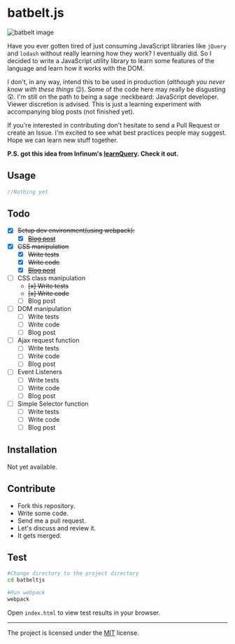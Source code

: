 batbelt.js
===

![batbelt image](http://i.imgur.com/8p3c2Qq.png)

Have you ever gotten tired of just consuming JavaScript libraries like `jQuery` and  `lodash` without really learning how they work? I eventually did. So I decided to write a JavaScript utility library to learn some features of the language and learn how it works with the DOM.

I don't, in any way, intend this to be used in production (*although you never know with these things* :wink:). Some of the code here may really be disgusting :astonished:. I'm still on the path to being a sage :neckbeard: JavaScript developer. Viewer discretion is advised. This is just a learning experiment with accompanying blog posts (not finished yet).

If you're interested in contributing don't hesitate to send a Pull Request or create an Issue. I'm excited to see what best practices people may suggest. Hope we can learn new stuff together.

__P.S. got this idea from Infinum's [learnQuery](https://github.com/infinum/learnQuery). Check it out.__

Usage
----
```javascript
//Nothing yet
```


Todo
--------
- [x] ~~Setup dev environment(using webpack):~~
  - [x] ~~[Blog post](http://blog.nanaadane.com/2016/05/25/batbeltjs-1-webpack/)~~
- [x] ~~CSS manipulation~~
  - [x] ~~Write tests~~
  - [x] ~~Write code~~
  - [x] ~~[Blog post](http://blog.nanaadane.com/2016/05/26/batbelt-2-css-manipulation/)~~
- [ ] CSS class manipulation
  - ~~[x] Write tests~~
  - ~~[x] Write code~~
  - [ ] Blog post
- [ ] DOM manipulation
  - [ ] Write tests
  - [ ] Write code
  - [ ] Blog post
- [ ] Ajax request function
  - [ ] Write tests
  - [ ] Write code
  - [ ] Blog post
- [ ] Event Listeners
  - [ ] Write tests
  - [ ] Write code
  - [ ] Blog post
- [ ] Simple Selector function
  - [ ] Write tests
  - [ ] Write code
  - [ ] Blog post

Installation
------------
Not yet available.

Contribute
----------

* Fork this repository.
* Write some code.
* Send me a pull request.
* Let's discuss and review it.
* It gets merged.


Test
-------

```sh
#Change directory to the project directory
cd batbeltjs

#Run webpack
webpack
```

Open `index.html` to view test results in your browser.


-------
The project is licensed under the [MIT](LICENSE) license.
